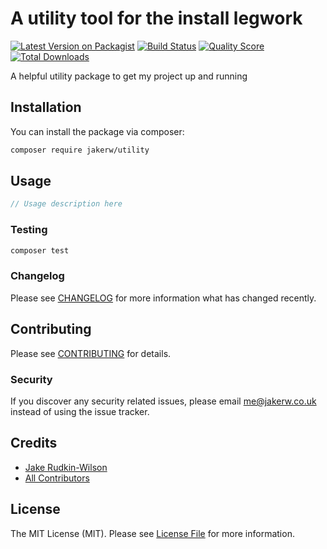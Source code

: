 # A utility tool for the install legwork

[![Latest Version on Packagist](https://img.shields.io/packagist/v/jakerw/utility.svg?style=flat-square)](https://packagist.org/packages/jakerw/utility)
[![Build Status](https://img.shields.io/travis/jakerw/utility/master.svg?style=flat-square)](https://travis-ci.org/jakerw/utility)
[![Quality Score](https://img.shields.io/scrutinizer/g/jakerw/utility.svg?style=flat-square)](https://scrutinizer-ci.com/g/jakerw/utility)
[![Total Downloads](https://img.shields.io/packagist/dt/jakerw/utility.svg?style=flat-square)](https://packagist.org/packages/jakerw/utility)

A helpful utility package to get my project up and running

## Installation

You can install the package via composer:

```bash
composer require jakerw/utility
```

## Usage

``` php
// Usage description here
```

### Testing

``` bash
composer test
```

### Changelog

Please see [CHANGELOG](CHANGELOG.md) for more information what has changed recently.

## Contributing

Please see [CONTRIBUTING](CONTRIBUTING.md) for details.

### Security

If you discover any security related issues, please email me@jakerw.co.uk instead of using the issue tracker.

## Credits

- [Jake Rudkin-Wilson](https://github.com/jakerw)
- [All Contributors](../../contributors)

## License

The MIT License (MIT). Please see [License File](LICENSE.md) for more information.
